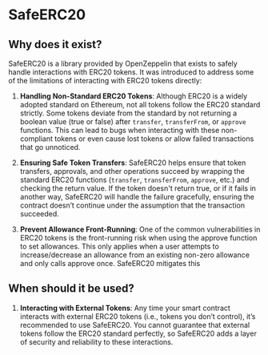 # SafeERC20

## Why does it exist?

SafeERC20 is a library provided by OpenZeppelin that exists to safely handle interactions with ERC20 tokens. It was introduced to address some of the limitations of interacting with ERC20 tokens directly: 

1. **Handling Non-Standard ERC20 Tokens**: Although ERC20 is a widely adopted standard on Ethereum, not all tokens follow the ERC20 standard strictly. Some tokens deviate from the standard by not returning a boolean value (true or false) after `transfer`, `transferFrom`, or `approve` functions. This can lead to bugs when interacting with these non-compliant tokens or even cause lost tokens or allow failed transactions that go unnoticed.

2. **Ensuring Safe Token Transfers**: SafeERC20 helps ensure that token transfers, approvals, and other operations succeed by wrapping the standard ERC20 functions (`transfer`, `transferFrom`, `approve`, etc.) and checking the return value. If the token doesn't return true, or if it fails in another way, SafeERC20 will handle the failure gracefully, ensuring the contract doesn’t continue under the assumption that the transaction succeeded.

3. **Prevent Allowance Front-Running**: One of the common vulnerabilities in ERC20 tokens is the front-running risk when using the approve function to set allowances. This only applies when a user attempts to increase/decrease an allowance from an existing non-zero allowance and only calls approve once. SafeERC20 mitigates this

## When should it be used?

1. **Interacting with External Tokens**: Any time your smart contract interacts with external ERC20 tokens (i.e., tokens you don’t control), it’s recommended to use SafeERC20. You cannot guarantee that external tokens follow the ERC20 standard perfectly, so SafeERC20 adds a layer of security and reliability to these interactions.